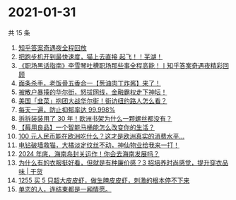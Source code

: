 # 2021-01-31

共 15 条

<!-- BEGIN ZHIHUVIDEO -->
<!-- 最后更新时间 Sun Jan 31 2021 04:07:45 GMT+0800 (CST) -->
1. [知乎答案奇遇夜全程回放](https://www.zhihu.com/zvideo/1337899403299422208)
1. [把跑步机开到最快速度，猫上去直接 起飞！！芜湖！](https://www.zhihu.com/zvideo/1338845459067686912)
1. [《职场黑话指南》李雪琴吐槽职场那些事全程高能！丨知乎答案奇遇夜精彩回顾](https://www.zhihu.com/zvideo/1338139157697851393)
1. [面条杀手，老饭骨五香合一【葱油肉丁炸酱】来了！](https://www.zhihu.com/zvideo/1338888809846140928)
1. [被散户暴揍的华尔街，怒拔网线，金融霸权走下神坛！](https://www.zhihu.com/zvideo/1338879778200911872)
1. [美国「韭菜」抱团大战华尔街！街访纽约路人怎么看？](https://www.zhihu.com/zvideo/1338811085781274624)
1. [每天一遍，防止抑郁率达 99.998%](https://www.zhihu.com/zvideo/1338534004841721857)
1. [拆拆装装用了 30 年！欧洲书架为什么一颗螺丝都没有？](https://www.zhihu.com/zvideo/1338587433940492288)
1. [【莓用良品】一个智能马桶能怎么改变你的生活？](https://www.zhihu.com/zvideo/1338801051412721665)
1. [100 元人民币能在欧洲吃什么？这才是欧洲真实的消费水平...](https://www.zhihu.com/zvideo/1338646645605163008)
1. [电钻破墙救猫，大橘淡定纹丝不动，神仙物业给我来一打！](https://www.zhihu.com/zvideo/1338879212514205696)
1. [2024 年底，海南岛封关运作！你会去海南发展吗？](https://www.zhihu.com/zvideo/1338601161100566528)
1. [为什么有的衣服挺好看，但就是有种廉价感？3 招培养时尚感觉，提升穿衣品味 | 干货](https://www.zhihu.com/zvideo/1338930166274977792)
1. [1255 买 5 只超大皮皮虾，做生腌皮皮虾，刺激的根本停不下来](https://www.zhihu.com/zvideo/1338095645883297792)
1. [单恋的人，连结束都是一厢情愿。](https://www.zhihu.com/zvideo/1338884164406988801)
<!-- END ZHIHUVIDEO -->
